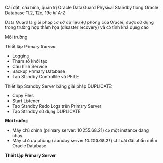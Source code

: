 Cài đặt, cấu hình, quản trị Oracle Data Guard Physical Standby trong Oracle Database 11.2, 12c, 19c từ A-Z

Data Guard là  giải pháp cơ sở dữ liệu dự phòng của Oracle, được sử dụng trong trường hợp thảm họa (disaster recovery) và có tính khả dụng cao

Môi trường

Thiết lập Primary Server:
* Logging
* Tham số khởi tạo
* Cấu hình Service 
* Backup Primary Database
* Tạo Standby Controlfile và PFILE

Thiết lập Standby Server bằng giải pháp DUPLICATE:
* Copy Files
* Start Listener
* Tạo Standby Redo Logs trên Primary Server
* Tạo Standby sử dụng DUPLICATE

**Môi trường**
* Máy chủ chính (primary server: 10.255.68.21) có một instance đang chạy.
* Máy chủ dự phòng (standby server 10.255.68.22) chỉ cài đặt phần mềm Oracle Database

**Thiết lập Primary Server**

